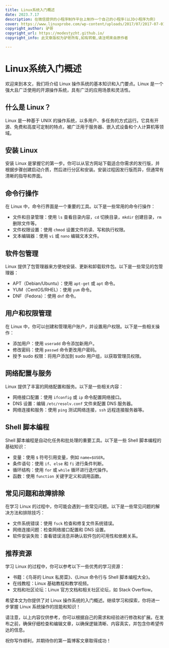 ```yaml
---
title: Linux系统入门概述
date: 2023.7.17
description: 在微信提供的小程序制作平台上制作一个自己的小程序(以JD小程序为例)
cover: https://www.linuxprobe.com/wp-content/uploads/2017/07/2017-07-01-s-wz-01.jpg
copyright_author: 驴哥
copyright_url: https://modestyzht.github.io/
copyright_info: 此文章版权为驴哥所有,如有转载,请注明来自原作者

---
```



# Linux系统入门概述

欢迎来到本文，我们将介绍 Linux 操作系统的基本知识和入门要点。Linux 是一个强大且广泛使用的开源操作系统，具有广泛的应用场景和灵活性。

## 什么是 Linux？

Linux 是一种基于 UNIX 的操作系统，以多用户、多任务的方式运行。它具有开源、免费和高度可定制的特点，被广泛用于服务器、嵌入式设备和个人计算机等领域。

## 安装 Linux

安装 Linux 是掌握它的第一步。你可以从官方网站下载适合你需求的发行版，并根据步骤创建启动介质，然后进行分区和安装。安装过程因发行版而异，但通常有清晰的指导和界面。

## 命令行操作

在 Linux 中，命令行界面是一个重要的工具。以下是一些常用的命令行操作：

- 文件和目录管理：使用 `ls` 查看目录内容，`cd` 切换目录，`mkdir` 创建目录，`rm` 删除文件等。
- 文件权限设置：使用 `chmod` 设置文件的读、写和执行权限。
- 文本编辑器：使用 `vi` 或 `nano` 编辑文本文件。

## 软件包管理

Linux 提供了包管理器来方便地安装、更新和卸载软件包。以下是一些常见的包管理器：

- APT（Debian/Ubuntu）：使用 `apt-get` 或 `apt` 命令。
- YUM（CentOS/RHEL）：使用 `yum` 命令。
- DNF（Fedora）：使用 `dnf` 命令。

## 用户和权限管理

在 Linux 中，你可以创建和管理用户账户，并设置用户权限。以下是一些相关操作：

- 添加用户：使用 `useradd` 命令添加新用户。
- 修改密码：使用 `passwd` 命令更改用户密码。
- 授予 sudo 权限：将用户添加到 sudo 用户组，以获取管理员权限。

## 网络配置与服务

Linux 提供了丰富的网络配置和服务。以下是一些相关内容：

- 网络接口配置：使用 `ifconfig` 或 `ip` 命令配置网络接口。
- DNS 设置：编辑 `/etc/resolv.conf` 文件来配置 DNS 服务器。
- 网络连接和服务：使用 `ping` 测试网络连接，`ssh` 远程连接服务器等。

## Shell 脚本编程

Shell 脚本编程是自动化任务和批处理的重要工具。以下是一些 Shell 脚本编程的基础知识：

- 变量：使用 `$` 符号引用变量，例如 `name=$USER`。
- 条件语句：使用 `if`、`else` 和 `fi` 进行条件判断。
- 循环结构：使用 `for` 或 `while` 循环进行迭代操作。
- 函数：使用 `function` 关键字定义和调用函数。

## 常见问题和故障排除

在学习 Linux 的过程中，你可能会遇到一些常见问题。以下是一些常见问题的解决方法和排除技巧：

- 文件系统错误：使用 `fsck` 检查和修复文件系统错误。
- 网络连接问题：检查网络接口配置和 DNS 设置。
- 软件安装失败：查看错误消息并确认软件包的可用性和依赖关系。

## 推荐资源

学习 Linux 的过程中，你可以参考以下一些优秀的学习资源：

- 书籍：《鸟哥的 Linux 私房菜》、《Linux 命令行与 Shell 脚本编程大全》。
- 在线教程：Linux 基础教程和教学视频。
- 文档和社区论坛：Linux 官方文档和相关社区论坛，如 Stack Overflow。

希望本文为你提供了对 Linux 操作系统的入门概述。继续学习和探索，你将进一步掌握 Linux 系统操作的技能和知识！

请注意，以上内容仅供参考，你可以根据自己的需求和经验进行修改和扩展。在发布之前，确保仔细检查和编辑文章，以确保逻辑清晰、内容真实，并包含你希望传达的信息。

祝你写作顺利，并期待你的第一篇博客文章取得成功！

